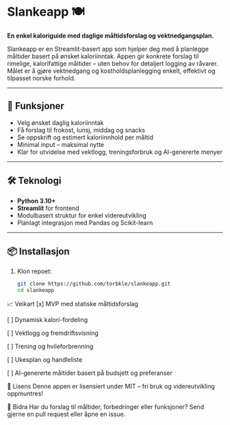 # Slankeapp 🍽️

**En enkel kaloriguide med daglige måltidsforslag og vektnedgangsplan.**

Slankeapp er en Streamlit-basert app som hjelper deg med å planlegge måltider basert på ønsket kaloriinntak. Appen gir konkrete forslag til rimelige, kalorifattige måltider – uten behov for detaljert logging av råvarer. Målet er å gjøre vektnedgang og kostholdsplanlegging enkelt, effektivt og tilpasset norske forhold.

---

## 🚀 Funksjoner

- Velg ønsket daglig kaloriinntak
- Få forslag til frokost, lunsj, middag og snacks
- Se oppskrift og estimert kaloriinnhold per måltid
- Minimal input – maksimal nytte
- Klar for utvidelse med vektlogg, treningsforbruk og AI-genererte menyer

---

## 🛠️ Teknologi

- **Python 3.10+**
- **Streamlit** for frontend
- Modulbasert struktur for enkel videreutvikling
- Planlagt integrasjon med Pandas og Scikit-learn

---

## 📦 Installasjon

1. Klon repoet:
   ```bash
   git clone https://github.com/torbkle/slankeapp.git
   cd slankeapp


📈 Veikart
[x] MVP med statiske måltidsforslag

[ ] Dynamisk kalori-fordeling

[ ] Vektlogg og fremdriftsvisning

[ ] Trening og hvileforbrenning

[ ] Ukesplan og handleliste

[ ] AI-genererte måltider basert på budsjett og preferanser

📄 Lisens
Denne appen er lisensiert under MIT – fri bruk og videreutvikling oppmuntres!

🤝 Bidra
Har du forslag til måltider, forbedringer eller funksjoner? Send gjerne en pull request eller åpne en issue.
